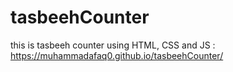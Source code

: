# tasbeehCounter
this is tasbeeh counter using HTML, CSS and JS :  https://muhammadafaq0.github.io/tasbeehCounter/
